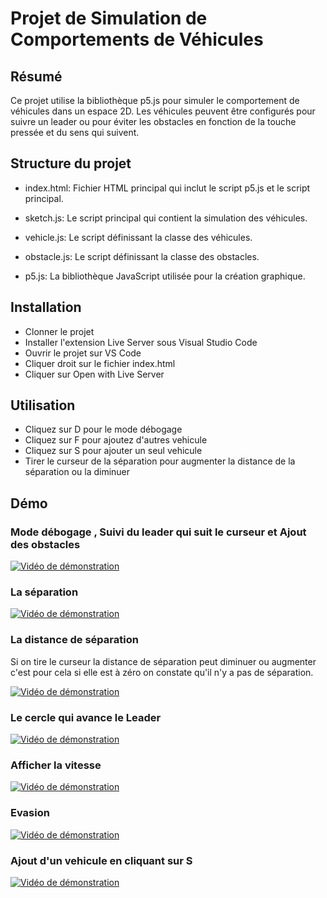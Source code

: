 # Projet de Simulation de Comportements de Véhicules

## Résumé
Ce projet utilise la bibliothèque p5.js pour simuler le comportement de véhicules dans un espace 2D. Les véhicules peuvent être configurés pour suivre un leader ou pour éviter les obstacles en fonction de la touche pressée et du sens qui suivent.

## Structure du projet
* index.html: Fichier HTML principal qui inclut le script p5.js et le script principal.

* sketch.js: Le script principal qui contient la simulation des véhicules.

* vehicle.js: Le script définissant la classe des véhicules.

* obstacle.js: Le script définissant la classe des obstacles.

* p5.js: La bibliothèque JavaScript utilisée pour la création graphique.

## Installation
* Clonner le projet
* Installer l'extension Live Server sous Visual Studio Code
* Ouvrir le projet sur VS Code
* Cliquer droit sur le fichier index.html
* Cliquer sur Open with Live Server

## Utilisation
* Cliquez sur D pour le mode débogage 
* Cliquez sur F pour ajoutez d'autres vehicule
* Cliquez sur S pour ajouter un seul vehicule
* Tirer le curseur de la séparation pour augmenter la distance de la séparation ou la diminuer

## Démo

### Mode débogage , Suivi du leader qui suit le curseur et Ajout des obstacles

[![Vidéo de démonstration](https://github.com/SAMIHA88/Elhajjam_Jeux_AI/assets/81178741/d05c003a-4ff7-45a2-9cf2-7e46f630a3ea)](https://github.com/SAMIHA88/Elhajjam_Jeux_AI/assets/81178741/d05c003a-4ff7-45a2-9cf2-7e46f630a3ea)


### La séparation 
[![Vidéo de démonstration](https://github.com/SAMIHA88/Elhajjam_Jeux_AI/assets/81178741/ed3e33c0-0949-4d3d-9a18-6ae00382e4bc)](https://github.com/SAMIHA88/Elhajjam_Jeux_AI/assets/81178741/ed3e33c0-0949-4d3d-9a18-6ae00382e4bc)


### La distance de séparation 
Si on tire le curseur la distance de séparation peut diminuer ou augmenter c'est pour cela si elle est à zéro on constate qu'il n'y a pas de séparation.

[![Vidéo de démonstration](https://github.com/SAMIHA88/Elhajjam_Jeux_AI/issues/5#issue-2011085207)](https://github.com/SAMIHA88/Elhajjam_Jeux_AI/issues/5#issue-2011085207)


### Le cercle qui avance le Leader 
[![Vidéo de démonstration](https://github.com/SAMIHA88/Elhajjam_Jeux_AI/assets/81178741/b4b09ad7-43a5-439a-b64e-b4e1837b6b4e)](https://github.com/SAMIHA88/Elhajjam_Jeux_AI/assets/81178741/b4b09ad7-43a5-439a-b64e-b4e1837b6b4e)

### Afficher la vitesse
[![Vidéo de démonstration](https://github.com/SAMIHA88/Elhajjam_Jeux_AI/issues/6#issue-2011087429)](https://github.com/SAMIHA88/Elhajjam_Jeux_AI/issues/6#issue-2011087429)

### Evasion
[![Vidéo de démonstration](https://github.com/SAMIHA88/Elhajjam_Jeux_AI/issues/6#issue-2011087429)](https://github.com/SAMIHA88/Elhajjam_Jeux_AI/issues/6#issue-2011087429)

### Ajout d'un vehicule en cliquant sur S
[![Vidéo de démonstration](https://drive.google.com/file/d/1inSWejZKpj8POhUFAuCgqV1LpaAp_yiw/view?usp=sharing)](https://drive.google.com/file/d/1inSWejZKpj8POhUFAuCgqV1LpaAp_yiw/view?usp=sharing)




